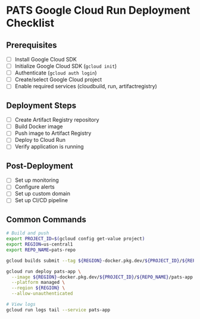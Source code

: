 # PATS Google Cloud Run Deployment Checklist

## Prerequisites
- [ ] Install Google Cloud SDK
- [ ] Initialize Google Cloud SDK (`gcloud init`)
- [ ] Authenticate (`gcloud auth login`)
- [ ] Create/select Google Cloud project
- [ ] Enable required services (cloudbuild, run, artifactregistry)

## Deployment Steps
- [ ] Create Artifact Registry repository
- [ ] Build Docker image 
- [ ] Push image to Artifact Registry
- [ ] Deploy to Cloud Run
- [ ] Verify application is running

## Post-Deployment
- [ ] Set up monitoring
- [ ] Configure alerts
- [ ] Set up custom domain
- [ ] Set up CI/CD pipeline

## Common Commands
```bash
# Build and push
export PROJECT_ID=$(gcloud config get-value project)
export REGION=us-central1
export REPO_NAME=pats-repo

gcloud builds submit --tag ${REGION}-docker.pkg.dev/${PROJECT_ID}/${REPO_NAME}/pats-app:v13

gcloud run deploy pats-app \
  --image ${REGION}-docker.pkg.dev/${PROJECT_ID}/${REPO_NAME}/pats-app:v13 \
  --platform managed \
  --region ${REGION} \
  --allow-unauthenticated

# View logs
gcloud run logs tail --service pats-app
``` 
